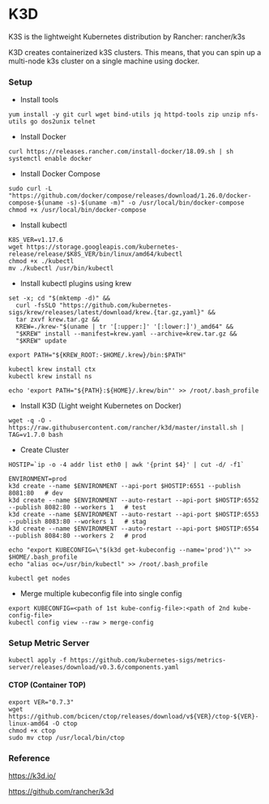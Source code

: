 # K3D
K3S is the lightweight Kubernetes distribution by Rancher: rancher/k3s

K3D creates containerized k3S clusters. This means, that you can spin up a multi-node k3s cluster on a single machine using docker.

### Setup

- Install tools 

```yum install -y git curl wget bind-utils jq httpd-tools zip unzip nfs-utils go dos2unix telnet```
  
- Install Docker 
``` 
curl https://releases.rancher.com/install-docker/18.09.sh | sh
systemctl enable docker
```

- Install Docker Compose
```
sudo curl -L "https://github.com/docker/compose/releases/download/1.26.0/docker-compose-$(uname -s)-$(uname -m)" -o /usr/local/bin/docker-compose
chmod +x /usr/local/bin/docker-compose
```

- Install kubectl
```
K8S_VER=v1.17.6
wget https://storage.googleapis.com/kubernetes-release/release/$K8S_VER/bin/linux/amd64/kubectl
chmod +x ./kubectl
mv ./kubectl /usr/bin/kubectl
```

- Install kubectl plugins using krew
```
set -x; cd "$(mktemp -d)" &&
  curl -fsSLO "https://github.com/kubernetes-sigs/krew/releases/latest/download/krew.{tar.gz,yaml}" &&
  tar zxvf krew.tar.gz &&
  KREW=./krew-"$(uname | tr '[:upper:]' '[:lower:]')_amd64" &&
  "$KREW" install --manifest=krew.yaml --archive=krew.tar.gz &&
  "$KREW" update
  
export PATH="${KREW_ROOT:-$HOME/.krew}/bin:$PATH"

kubectl krew install ctx
kubectl krew install ns

echo 'export PATH="${PATH}:${HOME}/.krew/bin"' >> /root/.bash_profile
```

- Install K3D (Light weight Kubernetes on Docker)

```wget -q -O - https://raw.githubusercontent.com/rancher/k3d/master/install.sh | TAG=v1.7.0 bash```

- Create Cluster
```
HOSTIP=`ip -o -4 addr list eth0 | awk '{print $4}' | cut -d/ -f1`

ENVIRONMENT=prod
k3d create --name $ENVIRONMENT --api-port $HOSTIP:6551 --publish 8081:80   # dev
k3d create --name $ENVIRONMENT --auto-restart --api-port $HOSTIP:6552 --publish 8082:80 --workers 1   # test
k3d create --name $ENVIRONMENT --auto-restart --api-port $HOSTIP:6553 --publish 8083:80 --workers 1   # stag
k3d create --name $ENVIRONMENT --auto-restart --api-port $HOSTIP:6554 --publish 8084:80 --workers 2   # prod

echo "export KUBECONFIG=\"$(k3d get-kubeconfig --name='prod')\"" >> $HOME/.bash_profile
echo "alias oc=/usr/bin/kubectl" >> /root/.bash_profile

kubectl get nodes
```

- Merge multiple kubeconfig file into single config
```
export KUBECONFIG=<path of 1st kube-config-file>:<path of 2nd kube-config-file>
kubectl config view --raw > merge-config
```

### Setup Metric Server

```kubectl apply -f https://github.com/kubernetes-sigs/metrics-server/releases/download/v0.3.6/components.yaml```

#### CTOP (Container TOP)

```
export VER="0.7.3"
wget https://github.com/bcicen/ctop/releases/download/v${VER}/ctop-${VER}-linux-amd64 -O ctop
chmod +x ctop
sudo mv ctop /usr/local/bin/ctop
```

### Reference 

https://k3d.io/

https://github.com/rancher/k3d

